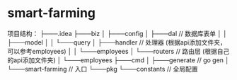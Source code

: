 # smart-farming

项目结构：
├───.idea
├───biz
│   ├───config
│   ├───dal // 数据库表单
│   │   ├───model
│   │   └───query
│   ├───handler // 处理器 (根据api添加文件夹，可以参考employees)
│   │   └───employees
│   └───routers // 路由层 (根据自己的api添加文件夹)
│       └───employees
├───cmd
│   ├───generate // go gen
│   └───smart-farming // 入口
└───pkg
└───constants // 全局配置